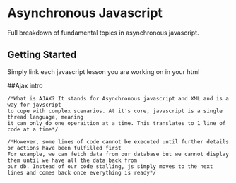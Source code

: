 # Asynchronous Javascript

Full breakdown of fundamental topics in asynchronous javascript.

## Getting Started

Simply link each javascript lesson you are working on in your html

##Ajax intro

```
/*What is AJAX? It stands for Asynchronous javascript and XML and is a way for javscript
to cope with complex scenarios. At it's core, javascript is a single thread language, meaning
it can only do one operaition at a time. This translates to 1 line of code at a time*/

/*However, some lines of code cannot be executed until further details or actions have been fulfilled first
For example, we can fetch data from our database but we cannot display them until we have all the data back from
our db. Instead of our code stalling, js simply moves to the next lines and comes back once everything is ready*/
```

